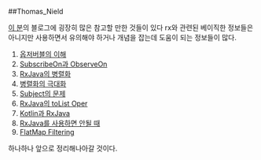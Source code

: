 ##Thomas_Nield

[이 분](http://tomstechnicalblog.blogspot.com/)의 블로그에 굉장히 많은 참고할 만한 것들이 있다 rx와 관련된 베이직한 정보들은 아니지만 사용하면서 유의해야 하거나 개념을 잡는데 도움이 되는 정보들이 많다.

 1. [옵저버블의 이해](http://tomstechnicalblog.blogspot.com/2015/10/understanding-observables.html)
 2. [SubscribeOn과 ObserveOn](http://tomstechnicalblog.blogspot.com/2016/02/rxjava-understanding-observeon-and.html)
 3. [RxJava의 병렬화](http://tomstechnicalblog.blogspot.com/2015/11/rxjava-achieving-parallelization.html)
 4. [병렬화의 극대화](http://tomstechnicalblog.blogspot.com/2016/02/rxjava-maximizing-parallelization.html)
 5. [Subject의 문제](http://tomstechnicalblog.blogspot.com/2016/03/rxjava-problem-with-subjects.html)
 6. [RxJava의 toList Oper](http://tomstechnicalblog.blogspot.com/2015/11/rxjava-operators-tolist.html)
 7. [Kotlin과 RxJava](http://tomstechnicalblog.blogspot.com/2016/02/kotlin-rxjava-what-rxjava-should-be.html)
 8. [RxJava를 사용하면 안될 때](http://tomstechnicalblog.blogspot.com/2016/07/when-not-to-use-rxjava.html)
 9. [FlatMap Filtering](http://tomstechnicalblog.blogspot.com/2015/11/rxjava-and-flatmap-filtering.html)

 
 하나하나 앞으로 정리해나아갈 것이다.